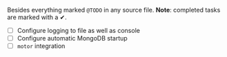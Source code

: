 Besides everything marked `@TODO` in any source file. **Note**: completed tasks are marked with a ✔.

- ☐ Configure logging to file as well as console
- ☐ Configure automatic MongoDB startup
- ☐ `motor` integration